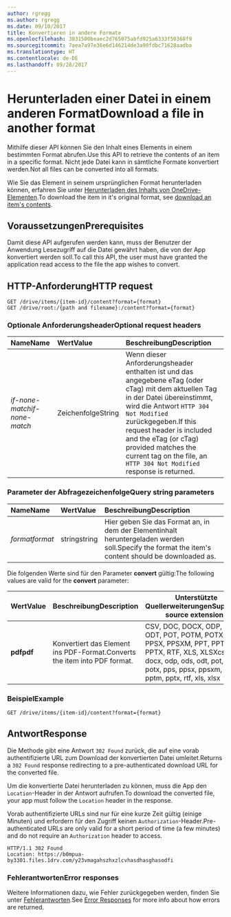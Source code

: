```yaml
---
author: rgregg
ms.author: rgregg
ms.date: 09/10/2017
title: Konvertieren in andere Formate
ms.openlocfilehash: 3031500beaec2d765075abfd925a6333f50368f9
ms.sourcegitcommit: 7aea7a97e36e6d146214de3a90fdbc71628aadba
ms.translationtype: HT
ms.contentlocale: de-DE
ms.lasthandoff: 09/28/2017
---
```

# <a name="download-a-file-in-another-format"></a><span data-ttu-id="9feaf-102">Herunterladen einer Datei in einem anderen Format</span><span class="sxs-lookup"><span data-stu-id="9feaf-102">Download a file in another format</span></span>

<span data-ttu-id="9feaf-103">Mithilfe dieser API können Sie den Inhalt eines Elements in einem bestimmten Format abrufen.</span><span class="sxs-lookup"><span data-stu-id="9feaf-103">Use this API to retrieve the contents of an item in a specific format.</span></span>
<span data-ttu-id="9feaf-104">Nicht jede Datei kann in sämtliche Formate konvertiert werden.</span><span class="sxs-lookup"><span data-stu-id="9feaf-104">Not all files can be converted into all formats.</span></span>

<span data-ttu-id="9feaf-105">Wie Sie das Element in seinem ursprünglichen Format herunterladen können, erfahren Sie unter [Herunterladen des Inhalts von OneDrive-Elementen](driveitem_get_content.md).</span><span class="sxs-lookup"><span data-stu-id="9feaf-105">To download the item in it's original format, see [download an item's contents](driveitem_get_content.md).</span></span>

## <a name="prerequisites"></a><span data-ttu-id="9feaf-106">Voraussetzungen</span><span class="sxs-lookup"><span data-stu-id="9feaf-106">Prerequisites</span></span>

<span data-ttu-id="9feaf-107">Damit diese API aufgerufen werden kann, muss der Benutzer der Anwendung Lesezugriff auf die Datei gewährt haben, die von der App konvertiert werden soll.</span><span class="sxs-lookup"><span data-stu-id="9feaf-107">To call this API, the user must have granted the application read access to the file the app wishes to convert.</span></span>

## <a name="http-request"></a><span data-ttu-id="9feaf-108">HTTP-Anforderung</span><span class="sxs-lookup"><span data-stu-id="9feaf-108">HTTP request</span></span>

<!-- { "blockType": "ignored" } -->

```http
GET /drive/items/{item-id}/content?format={format}
GET /drive/root:/{path and filename}:/content?format={format}
```

### <a name="optional-request-headers"></a><span data-ttu-id="9feaf-109">Optionale Anforderungsheader</span><span class="sxs-lookup"><span data-stu-id="9feaf-109">Optional request headers</span></span>

| <span data-ttu-id="9feaf-110">Name</span><span class="sxs-lookup"><span data-stu-id="9feaf-110">Name</span></span>            | <span data-ttu-id="9feaf-111">Wert</span><span class="sxs-lookup"><span data-stu-id="9feaf-111">Value</span></span>   | <span data-ttu-id="9feaf-112">Beschreibung</span><span class="sxs-lookup"><span data-stu-id="9feaf-112">Description</span></span>                                                                                                                                              |
|:----------------|:--------|:---------------------------------------------------------------------------------------------------------------------------------------------------------|
| <span data-ttu-id="9feaf-113">_if-none-match_</span><span class="sxs-lookup"><span data-stu-id="9feaf-113">_if-none-match_</span></span> | <span data-ttu-id="9feaf-114">Zeichenfolge</span><span class="sxs-lookup"><span data-stu-id="9feaf-114">String</span></span>  | <span data-ttu-id="9feaf-115">Wenn dieser Anforderungsheader enthalten ist und das angegebene eTag (oder cTag) mit dem aktuellen Tag in der Datei übereinstimmt, wird die Antwort `HTTP 304 Not Modified` zurückgegeben.</span><span class="sxs-lookup"><span data-stu-id="9feaf-115">If this request header is included and the eTag (or cTag) provided matches the current tag on the file, an `HTTP 304 Not Modified` response is returned.</span></span> |


### <a name="query-string-parameters"></a><span data-ttu-id="9feaf-116">Parameter der Abfragezeichenfolge</span><span class="sxs-lookup"><span data-stu-id="9feaf-116">Query string parameters</span></span>

| <span data-ttu-id="9feaf-117">Name</span><span class="sxs-lookup"><span data-stu-id="9feaf-117">Name</span></span>      | <span data-ttu-id="9feaf-118">Wert</span><span class="sxs-lookup"><span data-stu-id="9feaf-118">Value</span></span>  | <span data-ttu-id="9feaf-119">Beschreibung</span><span class="sxs-lookup"><span data-stu-id="9feaf-119">Description</span></span>                                                    |
|:----------|:-------|:---------------------------------------------------------------|
| <span data-ttu-id="9feaf-120">_format_</span><span class="sxs-lookup"><span data-stu-id="9feaf-120">_format_</span></span>  | <span data-ttu-id="9feaf-121">string</span><span class="sxs-lookup"><span data-stu-id="9feaf-121">string</span></span> | <span data-ttu-id="9feaf-122">Hier geben Sie das Format an, in dem der Elementinhalt heruntergeladen werden soll.</span><span class="sxs-lookup"><span data-stu-id="9feaf-122">Specify the format the item's content should be downloaded as.</span></span> |


<span data-ttu-id="9feaf-123">Die folgenden Werte sind für den Parameter **convert** gültig:</span><span class="sxs-lookup"><span data-stu-id="9feaf-123">The following values are valid for the **convert** parameter:</span></span>

| <span data-ttu-id="9feaf-124">Wert</span><span class="sxs-lookup"><span data-stu-id="9feaf-124">Value</span></span>   | <span data-ttu-id="9feaf-125">Beschreibung</span><span class="sxs-lookup"><span data-stu-id="9feaf-125">Description</span></span>                        | <span data-ttu-id="9feaf-126">Unterstützte Quellerweiterungen</span><span class="sxs-lookup"><span data-stu-id="9feaf-126">Supported source extensions</span></span> |
|:--------|:-----------------------------------|-----------------------------|
| <span data-ttu-id="9feaf-127">**pdf**</span><span class="sxs-lookup"><span data-stu-id="9feaf-127">**pdf**</span></span> | <span data-ttu-id="9feaf-128">Konvertiert das Element ins PDF-Format.</span><span class="sxs-lookup"><span data-stu-id="9feaf-128">Converts the item into PDF format.</span></span> | <span data-ttu-id="9feaf-129">CSV, DOC, DOCX, ODP, ODS, ODT, POT, POTM, POTX, PPS, PPSX, PPSXM, PPT, PPTM, PPTX, RTF, XLS, XLSX</span><span class="sxs-lookup"><span data-stu-id="9feaf-129">csv, doc, docx, odp, ods, odt, pot, potm, potx, pps, ppsx, ppsxm, ppt, pptm, pptx, rtf, xls, xlsx</span></span> | 

### <a name="example"></a><span data-ttu-id="9feaf-130">Beispiel</span><span class="sxs-lookup"><span data-stu-id="9feaf-130">Example</span></span>

<!-- { "blockType": "request", "name": "convert-item-content", "scopes": "files.read" } -->

```http
GET /drive/items/{item-id}/content?format={format}
```

## <a name="response"></a><span data-ttu-id="9feaf-131">Antwort</span><span class="sxs-lookup"><span data-stu-id="9feaf-131">Response</span></span>

<span data-ttu-id="9feaf-132">Die Methode gibt eine Antwort `302 Found` zurück, die auf eine vorab authentifizierte URL zum Download der konvertierten Datei umleitet.</span><span class="sxs-lookup"><span data-stu-id="9feaf-132">Returns a `302 Found` response redirecting to a pre-authenticated download URL for the converted file.</span></span>

<span data-ttu-id="9feaf-133">Um die konvertierte Datei herunterladen zu können, muss die App den `Location`-Header in der Antwort aufrufen.</span><span class="sxs-lookup"><span data-stu-id="9feaf-133">To download the converted file, your app must follow the `Location` header in the response.</span></span>

<span data-ttu-id="9feaf-134">Vorab authentifizierte URLs sind nur für eine kurze Zeit gültig (einige Minuten) und erfordern für den Zugriff keinen `Authorization`-Header.</span><span class="sxs-lookup"><span data-stu-id="9feaf-134">Pre-authenticated URLs are only valid for a short period of time (a few minutes) and do not require an `Authorization` header to access.</span></span>

<!-- { "blockType": "response", "@odata.type": "stream" } -->

```http
HTTP/1.1 302 Found
Location: https://b0mpua-by3301.files.1drv.com/y23vmagahszhxzlcvhasdhasghasodfi
```

### <a name="error-responses"></a><span data-ttu-id="9feaf-135">Fehlerantworten</span><span class="sxs-lookup"><span data-stu-id="9feaf-135">Error responses</span></span>

<span data-ttu-id="9feaf-136">Weitere Informationen dazu, wie Fehler zurückgegeben werden, finden Sie unter [Fehlerantworten][error-response].</span><span class="sxs-lookup"><span data-stu-id="9feaf-136">See [Error Responses][error-response] for more info about how errors are returned.</span></span>

[error-response]: ../../../concepts/errors.md
[file-facet]: ../resources/file.md

<!-- {
  "type": "#page.annotation",
  "description": "Convert the contents of an item in OneDrive to a different format.",
  "keywords": "convert,pdf,convert to pdf",
  "section": "documentation",
  "tocPath": "Items/Download formats"
} -->
